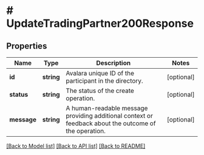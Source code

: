 # # UpdateTradingPartner200Response

## Properties

Name | Type | Description | Notes
------------ | ------------- | ------------- | -------------
**id** | **string** | Avalara unique ID of the participant in the directory. | [optional]
**status** | **string** | The status of the create operation. | [optional]
**message** | **string** | A human-readable message providing additional context or feedback about the outcome of the operation. | [optional]

[[Back to Model list]](../../../README.md#models) [[Back to API list]](../../../README.md#endpoints) [[Back to README]](../../../README.md)
